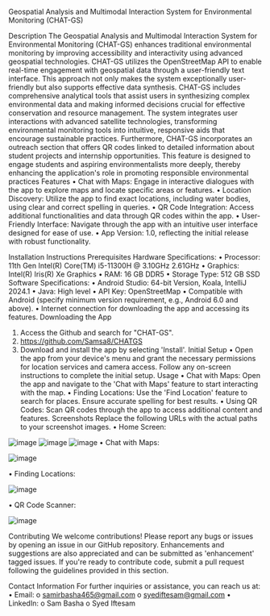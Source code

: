 Geospatial Analysis and Multimodal Interaction System for Environmental Monitoring (CHAT-GS)

Description
The Geospatial Analysis and Multimodal Interaction System for Environmental Monitoring (CHAT-GS) enhances traditional environmental monitoring by improving accessibility and interactivity using advanced geospatial technologies. CHAT-GS utilizes the OpenStreetMap API to enable real-time engagement with geospatial data through a user-friendly text interface. This approach not only makes the system exceptionally user-friendly but also supports effective data synthesis. CHAT-GS includes comprehensive analytical tools that assist users in synthesizing complex environmental data and making informed decisions crucial for effective conservation and resource management. The system integrates user interactions with advanced satellite technologies, transforming environmental monitoring tools into intuitive, responsive aids that encourage sustainable practices. Furthermore, CHAT-GS incorporates an outreach section that offers QR codes linked to detailed information about student projects and internship opportunities. This feature is designed to engage students and aspiring environmentalists more deeply, thereby enhancing the application's role in promoting responsible environmental practices
Features
•	Chat with Maps: Engage in interactive dialogues with the app to explore maps and locate specific areas or features.
•	Location Discovery: Utilize the app to find exact locations, including water bodies, using clear and correct spelling in queries.
•	QR Code Integration: Access additional functionalities and data through QR codes within the app.
•	User-Friendly Interface: Navigate through the app with an intuitive user interface designed for ease of use.
•	App Version: 1.0, reflecting the initial release with robust functionality.

Installation Instructions
Prerequisites
Hardware Specifications:
•	Processor: 11th Gen Intel(R) Core(TM) i5-11300H @ 3.10GHz 2.61GHz
•	Graphics: Intel(R) Iris(R) Xe Graphics
•	RAM: 16 GB DDR5
•	Storage Type: 512 GB SSD
Software Specifications:
•	Android Studio: 64-bit Version, Koala, IntelliJ 2024.1
•	Java: High level
•	API Key: OpenStreetMap
•	Compatible with Android (specify minimum version requirement, e.g., Android 6.0 and above).
•	Internet connection for downloading the app and accessing its features.
Downloading the App
1.	Access the Github and search for "CHAT-GS".
2.	https://github.com/Samsa8/CHATGS
3.	Download and install the app by selecting 'Install'.
Initial Setup
•	Open the app from your device's menu and grant the necessary permissions for location services and camera access. Follow any on-screen instructions to complete the initial setup.
Usage
•	Chat with Maps: Open the app and navigate to the 'Chat with Maps' feature to start interacting with the map.
•	Finding Locations: Use the 'Find Location' feature to search for places. Ensure accurate spelling for best results.
•	Using QR Codes: Scan QR codes through the app to access additional content and features.
Screenshots
Replace the following URLs with the actual paths to your screenshot images.
•	Home Screen: 
                                       
![image](https://github.com/Samsa8/CHATGS/assets/130377432/fcf5cba2-81a9-457c-9cda-11806e753857)
![image](https://github.com/Samsa8/CHATGS/assets/130377432/0ef90155-541b-405f-b4ec-0a58b6248f03)
![image](https://github.com/Samsa8/CHATGS/assets/130377432/0c185752-2aae-4709-b2e8-6ddb4cb2d5ef)
•	Chat with Maps: 
                      
![image](https://github.com/Samsa8/CHATGS/assets/130377432/f7edf58d-77a6-4dd9-819d-df2633f589cb)

•	Finding Locations: 

![image](https://github.com/Samsa8/CHATGS/assets/130377432/7ed8daf7-d0d6-4c4e-a616-8636ba9372d3)

•	QR Code Scanner: 

![image](https://github.com/Samsa8/CHATGS/assets/130377432/5b3c4698-7585-44c4-9ea7-c8a4ceb371e2)

Contributing
We welcome contributions! Please report any bugs or issues by opening an issue in our GitHub repository. Enhancements and suggestions are also appreciated and can be submitted as 'enhancement' tagged issues. If you're ready to contribute code, submit a pull request following the guidelines provided in this section.

Contact Information
For further inquiries or assistance, you can reach us at:
•	Email:
o	samirbasha465@gmail.com
o	syediftesam@gmail.com
•	LinkedIn:
o	Sam Basha
o	Syed Iftesam

